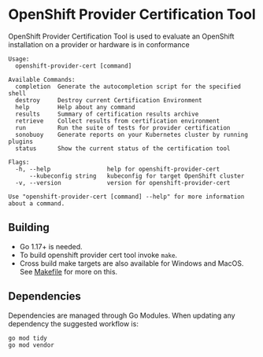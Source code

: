 # OpenShift Provider Certification Tool

OpenShift Provider Certification Tool is used to evaluate an OpenShift installation on a provider or hardware is in conformance

```shell
Usage:
  openshift-provider-cert [command]

Available Commands:
  completion  Generate the autocompletion script for the specified shell
  destroy     Destroy current Certification Environment
  help        Help about any command
  results     Summary of certification results archive
  retrieve    Collect results from certification environment
  run         Run the suite of tests for provider certification
  sonobuoy    Generate reports on your Kubernetes cluster by running plugins
  status      Show the current status of the certification tool

Flags:
  -h, --help                help for openshift-provider-cert
      --kubeconfig string   kubeconfig for target OpenShift cluster
  -v, --version             version for openshift-provider-cert

Use "openshift-provider-cert [command] --help" for more information about a command.
```

## Building

- Go 1.17+ is needed.
- To build openshift provider cert tool invoke `make`.
- Cross build make targets are also available for Windows and MacOS. See [Makefile](./Makefile) for more on this.

## Dependencies

Dependencies are managed through Go Modules. When updating any dependency the suggested workflow is:

```shell
go mod tidy
go mod vendor
```
